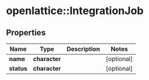 # openlattice::IntegrationJob

## Properties
Name | Type | Description | Notes
------------ | ------------- | ------------- | -------------
**name** | **character** |  | [optional] 
**status** | **character** |  | [optional] 


